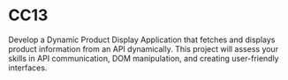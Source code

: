 # CC13
Develop a Dynamic Product Display Application that fetches and displays product information from an API dynamically. This project will assess your skills in API communication, DOM manipulation, and creating user-friendly interfaces.